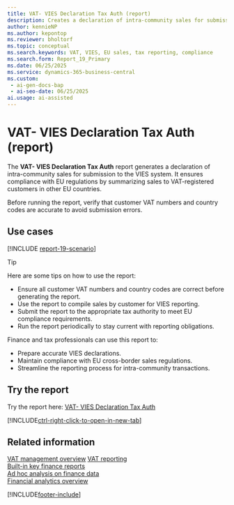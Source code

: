 ```yaml
---
title: VAT- VIES Declaration Tax Auth (report)
description: Creates a declaration of intra-community sales for submission to the VIES system. Make sure customer VAT numbers and country codes are correct before running. Prepares compliant VIES reports summarizing EU sales, helping meet legal obligations for cross-border transactions.
author: kennieNP
ms.author: kepontop
ms.reviewer: bholtorf
ms.topic: conceptual
ms.search.keywords: VAT, VIES, EU sales, tax reporting, compliance
ms.search.form: Report_19_Primary
ms.date: 06/25/2025
ms.service: dynamics-365-business-central
ms.custom:
 - ai-gen-docs-bap
 - ai-seo-date: 06/25/2025
ai.usage: ai-assisted
---
```


# VAT- VIES Declaration Tax Auth (report)

The **VAT- VIES Declaration Tax Auth** report generates a declaration of intra-community sales for submission to the VIES system. It ensures compliance with EU regulations by summarizing sales to VAT-registered customers in other EU countries.

Before running the report, verify that customer VAT numbers and country codes are accurate to avoid submission errors.

## Use cases
[!INCLUDE [report-19-scenario](../includes/report-19-scenario-include.md)]

> [!TIP]
> Here are some tips on how to use the report:
>
> * Ensure all customer VAT numbers and country codes are correct before generating the report.
> * Use the report to compile sales by customer for VIES reporting.
> * Submit the report to the appropriate tax authority to meet EU compliance requirements.
> * Run the report periodically to stay current with reporting obligations.

Finance and tax professionals can use this report to:
* Prepare accurate VIES declarations.
* Maintain compliance with EU cross-border sales regulations.
* Streamline the reporting process for intra-community transactions.


## Try the report

Try the report here: [VAT- VIES Declaration Tax Auth](https://businesscentral.dynamics.com?report=19)

[!INCLUDE[ctrl-right-click-to-open-in-new-tab](../includes/ctrl-right-click-to-open-in-new-tab.md)]

## Related information

[VAT management overview](../finance-manage-vat.md) 
[VAT reporting](../finance-vat-reporting.md)   
[Built-in key finance reports](../finance-reports.md)  
[Ad hoc analysis on finance data](../ad-hoc-analysis-finance.md)  
[Financial analytics overview](../bi.md)  

[!INCLUDE[footer-include](../includes/footer-banner.md)]